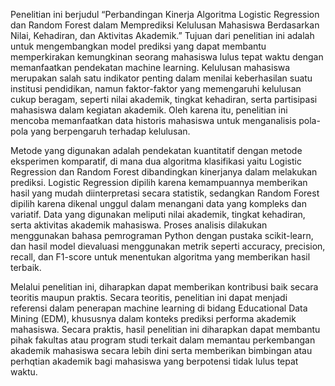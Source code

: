 Penelitian ini berjudul “Perbandingan Kinerja Algoritma Logistic Regression dan Random Forest dalam Memprediksi Kelulusan Mahasiswa Berdasarkan Nilai, Kehadiran, dan Aktivitas Akademik.” Tujuan dari penelitian ini adalah untuk mengembangkan model prediksi yang dapat membantu memperkirakan kemungkinan seorang mahasiswa lulus tepat waktu dengan memanfaatkan pendekatan machine learning. Kelulusan mahasiswa merupakan salah satu indikator penting dalam menilai keberhasilan suatu institusi pendidikan, namun faktor-faktor yang memengaruhi kelulusan cukup beragam, seperti nilai akademik, tingkat kehadiran, serta partisipasi mahasiswa dalam kegiatan akademik. Oleh karena itu, penelitian ini mencoba memanfaatkan data historis mahasiswa untuk menganalisis pola-pola yang berpengaruh terhadap kelulusan.

Metode yang digunakan adalah pendekatan kuantitatif dengan metode eksperimen komparatif, di mana dua algoritma klasifikasi yaitu Logistic Regression dan Random Forest dibandingkan kinerjanya dalam melakukan prediksi. Logistic Regression dipilih karena kemampuannya memberikan hasil yang mudah diinterpretasi secara statistik, sedangkan Random Forest dipilih karena dikenal unggul dalam menangani data yang kompleks dan variatif. Data yang digunakan meliputi nilai akademik, tingkat kehadiran, serta aktivitas akademik mahasiswa. Proses analisis dilakukan menggunakan bahasa pemrograman Python dengan pustaka scikit-learn, dan hasil model dievaluasi menggunakan metrik seperti accuracy, precision, recall, dan F1-score untuk menentukan algoritma yang memberikan hasil terbaik.

Melalui penelitian ini, diharapkan dapat memberikan kontribusi baik secara teoritis maupun praktis. Secara teoritis, penelitian ini dapat menjadi referensi dalam penerapan machine learning di bidang Educational Data Mining (EDM), khususnya dalam konteks prediksi performa akademik mahasiswa. Secara praktis, hasil penelitian ini diharapkan dapat membantu pihak fakultas atau program studi terkait dalam memantau perkembangan akademik mahasiswa secara lebih dini serta memberikan bimbingan atau perhqtian akademik bagi mahasiswa yang berpotensi tidak lulus tepat waktu.
